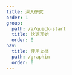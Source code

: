 ```yaml
---
title: 深入研究
order: 1
group:
  path: /a/quick-start
  title: 快速开始
  order: 0
nav:
  title: 使用文档
  path: /graphin
  order: 0
---
```

